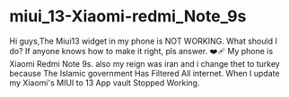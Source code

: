 # miui_13-Xiaomi-redmi_Note_9s
Hi guys,The Miui13 widget in my phone is NOT WORKING. What should I do? If anyone knows how to make it right, pls answer. ❤️‍🩹
My phone is Xiaomi Redmi Note 9s.
also my reign was iran and i change thet to turkey because The Islamic government Has Filtered All internet. 
When I update my Xiaomi's MIUI to 13 App vault Stopped Working.
